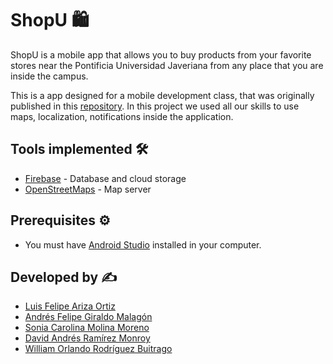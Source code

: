 # ShopU 🛍️

ShopU is a mobile app that allows you to buy products from your favorite stores near the Pontificia Universidad Javeriana from any place that you are inside the campus.

This is a app designed for a mobile development class, that was originally published in this [repository](https://github.com/IntroCompuMovil202210J/ShopU). In this project we used all our skills to use maps, localization, notifications inside the application.

## Tools implemented 🛠️

- [Firebase](https://firebase.google.com/) - Database and cloud storage
- [OpenStreetMaps](https://openstreetmap.org/) - Map server

## Prerequisites ⚙️

- You must have [Android Studio](https://developer.android.com/studio?hl=es-419&gclid=CjwKCAjw46CVBhB1EiwAgy6M4rbdFQAaLWYUt0u809NLTE10JBFePO0uPYgT0Ksb24Gd9XmCgkYNpxoCbXMQAvD_BwE&gclsrc=aw.ds) installed in your computer.

## Developed by ✍️

- [Luis Felipe Ariza Ortiz](https://github.com/Felipe-Ariza)
- [Andrés Felipe Giraldo Malagón](https://github.com/Ang-m4)
- [Sonia Carolina Molina Moreno](scarolinamm)
- [David Andrés Ramírez Monroy](https://github.com/D4-Ramirez)
- [William Orlando Rodríguez Buitrago](https://github.com/WilliamRB32)
